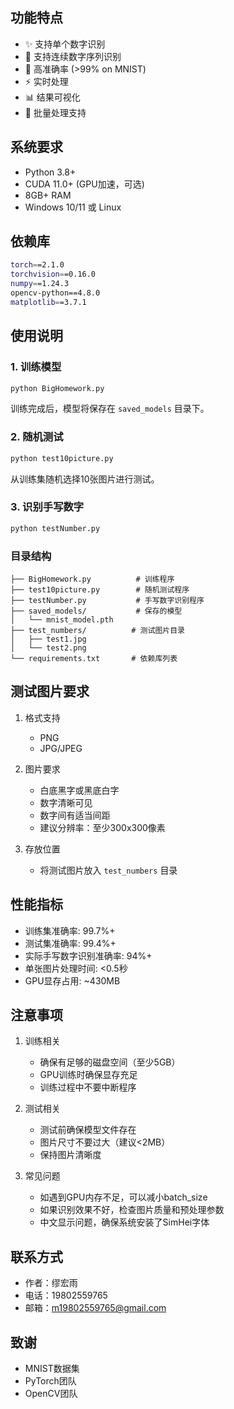 ## 功能特点
- ✨ 支持单个数字识别
- 📝 支持连续数字序列识别
- 🎯 高准确率 (>99% on MNIST)
- ⚡ 实时处理
- 📊 结果可视化
- 🔄 批量处理支持

## 系统要求
- Python 3.8+
- CUDA 11.0+ (GPU加速，可选)
- 8GB+ RAM
- Windows 10/11 或 Linux

## 依赖库
```bash
torch==2.1.0
torchvision==0.16.0
numpy==1.24.3
opencv-python==4.8.0
matplotlib==3.7.1
```

## 使用说明

### 1. 训练模型

```bash
python BigHomework.py
```

训练完成后，模型将保存在 `saved_models` 目录下。

### 2. 随机测试

```bash
python test10picture.py
```

从训练集随机选择10张图片进行测试。

### 3. 识别手写数字

```bash
python testNumber.py
```

### 目录结构

```
├── BigHomework.py          # 训练程序
├── test10picture.py        # 随机测试程序
├── testNumber.py           # 手写数字识别程序
├── saved_models/           # 保存的模型
│   └── mnist_model.pth
├── test_numbers/          # 测试图片目录
│   ├── test1.jpg
│   └── test2.png
└── requirements.txt       # 依赖库列表
```

## 测试图片要求

1. 格式支持
   - PNG
   - JPG/JPEG

2. 图片要求
   - 白底黑字或黑底白字
   - 数字清晰可见
   - 数字间有适当间距
   - 建议分辨率：至少300x300像素

3. 存放位置
   - 将测试图片放入 `test_numbers` 目录

## 性能指标

- 训练集准确率: 99.7%+
- 测试集准确率: 99.4%+
- 实际手写数字识别准确率: 94%+
- 单张图片处理时间: <0.5秒
- GPU显存占用: ~430MB

## 注意事项

1. 训练相关
   - 确保有足够的磁盘空间（至少5GB）
   - GPU训练时确保显存充足
   - 训练过程中不要中断程序

2. 测试相关
   - 测试前确保模型文件存在
   - 图片尺寸不要过大（建议<2MB）
   - 保持图片清晰度

3. 常见问题
   - 如遇到GPU内存不足，可以减小batch_size
   - 如果识别效果不好，检查图片质量和预处理参数
   - 中文显示问题，确保系统安装了SimHei字体


## 联系方式

- 作者：缪宏雨
- 电话：19802559765
- 邮箱：m19802559765@gmail.com


## 致谢

- MNIST数据集
- PyTorch团队
- OpenCV团队
```# -
